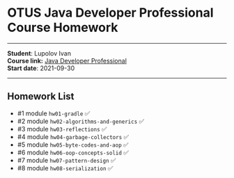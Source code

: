 # OTUS Java Developer Professional Course Homework

---
**Student**: Lupolov Ivan \
**Course link:** [Java Developer Professional](https://otus.ru/lessons/java-professional/) \
**Start date**: 2021-09-30

---

## Homework List

* \#1 module `hw01-gradle` ✅
* \#2 module `hw02-algorithms-and-generics` ✅
* \#3 module `hw03-reflections` ✅
* \#4 module `hw04-garbage-collectors` ✅
* \#5 module `hw05-byte-codes-and-aop` ✅
* \#6 module `hw06-oop-concepts-solid` ✅
* \#7 module `hw07-pattern-design` ✅
* \#8 module `hw08-serialization` ✅

